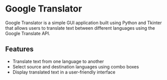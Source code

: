 # Google Translator 

Google Translator is a simple GUI application built using Python and Tkinter that allows users to translate text between different languages using the Google Translate API.

## Features

- Translate text from one language to another
- Select source and destination languages using combo boxes
- Display translated text in a user-friendly interface
